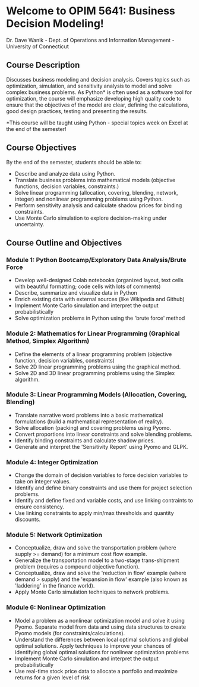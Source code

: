 # Welcome to OPIM 5641: Business Decision Modeling!
Dr. Dave Wanik - Dept. of Operations and Information Management - University of Connecticut

## Course Description

Discusses business modeling and decision analysis. Covers topics such as optimization, simulation, and sensitivity analysis to model and solve complex business problems. As Python* is often used as a software tool for optimization, the course will emphasize developing high quality code to ensure that the objectives of the model are clear, defining the calculations, good design practices, testing and presenting the results.

*This course will be taught using Python - special topics week on Excel at the end of the semester!

## Course Objectives

By the end of the semester, students should be able to: 

* Describe and analyze data using Python.
* Translate business problems into mathematical models (objective functions, decision variables, constraints.)
* Solve linear programming (allocation, covering, blending, network, integer) and nonlinear programming problems using Python.
* Perform sensitivity analysis and calculate shadow prices for binding constraints.
* Use Monte Carlo simulation to explore decision-making under uncertainty.

## Course Outline and Objectives

### Module 1: Python Bootcamp/Exploratory Data Analysis/Brute Force  
* Develop well-designed Colab notebooks (organized layout, text cells with beautiful formatting; code cells with lots of comments)
* Describe, summarize and visualize data in Python
* Enrich existing data with external sources (like Wikipedia and Github)
* Implement Monte Carlo simulation and interpret the output probabilistically
* Solve optimization problems in Python using the 'brute force' method


### Module 2: Mathematics for Linear Programming (Graphical Method, Simplex Algorithm)

* Define the elements of a linear programming problem (objective function, decision variables, constraints)
* Solve 2D linear programming problems using the graphical method.
* Solve 2D and 3D linear programming problems using the Simplex algorithm.

### Module 3: Linear Programming Models (Allocation, Covering, Blending)

* Translate narrative word problems into a basic mathematical formulations (build a mathematical representation of reality).
* Solve allocation (packing) and covering problems using Pyomo.
* Convert proportions into linear constraints and solve blending problems.
* Identify binding constraints and calculate shadow prices.
* Generate and interpret the 'Sensitivity Report' using Pyomo and GLPK.

### Module 4: Integer Optimization

* Change the domain of decision variables to force decision variables to take on integer values.
* Identify and define binary constraints and use them for project selection problems. 
* Identify and define fixed and variable costs, and use linking contraints to ensure consistency. 
* Use linking constraints to apply min/max thresholds and quantity discounts.


### Module 5: Network Optimization 

* Conceptualize, draw and solve the transportation problem (where supply >= demand) for a minimum cost flow example.
* Generalize the transportation model to a two-stage trans-shipment problem (requires a compound objective function).
* Conceptualize, draw and solve the 'reduction in flow' example (where demand > supply) and the 'expansion in flow' example (also known as 'laddering' in the finance world).
* Apply Monte Carlo simulation techniques to network problems.

### Module 6: Nonlinear Optimization

* Model a problem as a nonlinear optimization model and solve it using Pyomo. Separate model from data and using data structures to create Pyomo models (for constraints/calculations).
* Understand the differences between local optimal solutions and global optimal solutions. Apply techniques to improve your chances of identifying global optimal solutions for nonlinear optimization problems
* Implement Monte Carlo simulation and interpret the output probabilistically
* Use real-time stock price data to allocate a portfolio and maximize returns for a given level of risk
